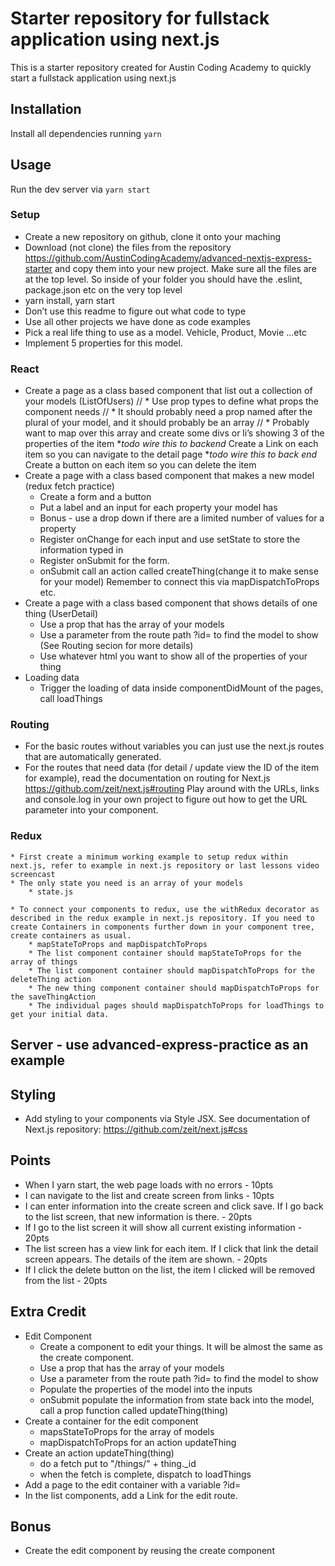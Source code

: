 # Starter repository for fullstack application using next.js

This is a starter repository created for Austin Coding Academy to quickly
start a fullstack application using next.js

## Installation

Install all dependencies running `yarn`

## Usage

Run the dev server via `yarn start`

### Setup
* Create a new repository on github, clone it onto your maching
* Download (not clone) the files from the repository https://github.com/AustinCodingAcademy/advanced-nextjs-express-starter and copy them into your new project. Make sure all the files are at the top level. So inside of your folder you should have the .eslint, package.json etc on the very top level
* yarn install, yarn start
* Don’t use this readme to figure out what code to type
* Use all other projects we have done as code examples
* Pick a real life thing to use as a model. Vehicle, Product, Movie …etc
* Implement 5 properties for this model.

### React
* Create a page as a class based component that list out a collection of your models (ListOfUsers)
   // * Use prop types to define what props the component needs
   // * It should probably need a prop named after the plural of your model, and it should probably be an array
   // * Probably want to map over this array and create some divs or li’s showing 3 of the properties of the item
    **todo wire this to backend* Create a Link on each item so you can navigate to the detail page
    **todo wire this to back end* Create a button on each item so you can delete the item
* Create a page with a class based component that makes a new model (redux fetch practice)
    * Create a form and a button
    * Put a label and an input for each property your model has
    * Bonus - use a drop down if there are a limited number of values for a property
    * Register onChange for each input and use setState to store the information typed in
    * Register onSubmit for the form.
    * onSubmit call an action called createThing(change it to make sense for your model) Remember to connect this via mapDispatchToProps etc.
* Create a page with a class based component that shows details of one thing (UserDetail)
    * Use a prop that has the array of your models
    * Use a parameter from the route path ?id=<id> to find the model to show (See Routing secion for more details)
    * Use whatever html you want to show all of the properties of your thing
* Loading data
    * Trigger the loading of data inside componentDidMount of the pages, call loadThings

### Routing
* For the basic routes without variables you can just use the next.js routes that are automatically generated.
* For the routes that need data (for detail / update view the ID of the item for example), read the documentation on routing for Next.js https://github.com/zeit/next.js#routing Play around with the URLs, links and console.log in your own project to figure out how to get the URL parameter into your component.

### Redux
    * First create a minimum working example to setup redux within next.js, refer to example in next.js repository or last lessons video screencast
    * The only state you need is an array of your models
        * state.js
<!--    * Create actions for loading your models and models loaded-->
<!--        * loadThings() - do a fetch get to “/things”-->
<!--        * thingsLoaded(things) - THINGS_LOADED-->
<!--    * Create an action for saving a new model-->
<!--        * createThing(thing) - do a fetch post to “/things”-->
<!--        * when the fetch is complete, dispatch to loadThings-->
<!--    * Create an action for deleting an item-->
<!--        * deleteThing(id) - do a fetch delete to “/things/” + id-->
<!--        * when the fetch is complete, dispatch to loadThings-->
<!--    * Create reducer for the state-->
<!--        * care about the action THINGS_LOADED-->
    * To connect your components to redux, use the withRedux decorator as described in the redux example in next.js repository. If you need to create Containers in components further down in your component tree, create containers as usual.
        * mapStateToProps and mapDispatchToProps
        * The list component container should mapStateToProps for the array of things
        * The list component container should mapDispatchToProps for the deleteThing action
        * The new thing component container should mapDispatchToProps for the saveThingAction
        * The individual pages should mapDispatchToProps for loadThings to get your initial data.

## Server - use advanced-express-practice as an example
<!--* The code for this goes in /src-->
<!--* Use express to create a server listening on port 3001-->
<!--* Use mongoose to connect to a MongoDB database called “checkpoint2”-->
<!--* Create a Model for your thing-->
<!--* Create a Route and Controller for your thing-->
<!--* In the Route, create routes for getting all things, getting one thing by id, deleting one thing, updating one thing, and creating one thing-->
<!--* In the Controller, create functions for list,show,create,update,remove-->

## Styling
* Add styling to your components via Style JSX. See documentation of Next.js repository: https://github.com/zeit/next.js#css

## Points
* When I yarn start, the web page loads with no errors - 10pts
* I can navigate to the list and create screen from links - 10pts
* I can enter information into the create screen and click save. If I go back to the list screen, that new information is there. - 20pts
* If I go to the list screen it will show all current existing information - 20pts
* The list screen has a view link for each item. If I click that link the detail screen appears. The details of the item are shown. - 20pts
* If I click the delete button on the list, the item I clicked will be removed from the list - 20pts


## Extra Credit
* Edit Component
  * Create a component to edit your things. It will be almost the same as the create component.
  * Use a prop that has the array of your models
  * Use a parameter from the route path ?id=<id> to find the model to show
  * Populate the properties of the model into the inputs
  * onSubmit populate the information from state back into the model, call a prop function called updateThing(thing)
* Create a container for the edit component
  * mapsStateToProps for the array of models
  * mapDispatchToProps for an action updateThing
* Create an action updateThing(thing)
  * do a fetch put to "/things/" + thing._id
  * when the fetch is complete, dispatch to loadThings
* Add a page to the edit container with a variable ?id=<id>
* In the list components, add a Link for the edit route.

## Bonus
* Create the edit component by reusing the create component
